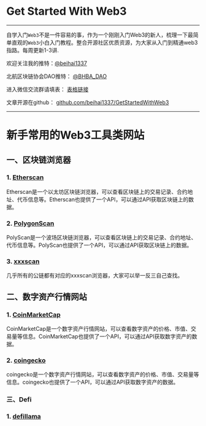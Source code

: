 # Get Started With Web3
---
自学入门`Web3`不是一件容易的事，作为一个刚刚入门Web3的新人，梳理一下最简单直观的`Web3`小白入门教程。整合开源社区优质资源，为大家从入门到精通web3指路。每周更新1-3讲.

欢迎关注我的推特：[@beihai1337](https://twitter.com/beihai1337)

北航区块链协会DAO推特： [@BHBA_DAO](https://twitter.com/BHBA_DAO)

进入微信交流群请填表： [表格链接](https://forms.gle/QMBwL6LwZyQew1tX8)

文章开源在github： [github.com/beihai1337/GetStartedWithWeb3](https://github.com/beihai1337/GetStartedWithWeb3)

----

# 新手常用的Web3工具类网站

## 一、区块链浏览器

### 1. [Etherscan](https://etherscan.io/)
Etherscan是一个以太坊区块链浏览器，可以查看区块链上的交易记录、合约地址、代币信息等。Etherscan也提供了一个API，可以通过API获取区块链上的数据。

### 2. [PolygonScan](https://polygonscan.com/)
PolyScan是一个波场区块链浏览器，可以查看区块链上的交易记录、合约地址、代币信息等。PolyScan也提供了一个API，可以通过API获取区块链上的数据。

### 3. [xxxscan](https://xxxscan.com/)
几乎所有的公链都有对应的xxxscan浏览器，大家可以举一反三自己查找。

## 二、数字资产行情网站

### 1. [CoinMarketCap](https://coinmarketcap.com/)
CoinMarketCap是一个数字资产行情网站，可以查看数字资产的价格、市值、交易量等信息。CoinMarketCap也提供了一个API，可以通过API获取数字资产的数据。

### 2. [coingecko](https://www.coingecko.com/)
coingecko是一个数字资产行情网站，可以查看数字资产的价格、市值、交易量等信息。coingecko也提供了一个API，可以通过API获取数字资产的数据。

### 三、Defi

### 1. [defillama](https://defillama.com/)

